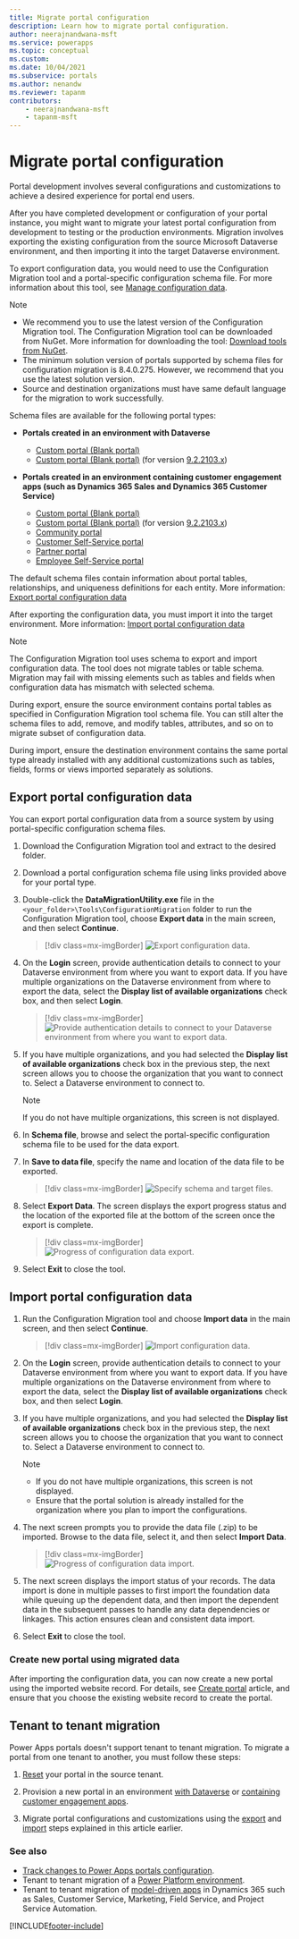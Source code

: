 ```yaml
---
title: Migrate portal configuration
description: Learn how to migrate portal configuration.
author: neerajnandwana-msft
ms.service: powerapps
ms.topic: conceptual
ms.custom: 
ms.date: 10/04/2021
ms.subservice: portals
ms.author: nenandw
ms.reviewer: tapanm
contributors:
    - neerajnandwana-msft
    - tapanm-msft
---
```


# Migrate portal configuration

Portal development involves several configurations and customizations to achieve a desired experience for portal end users.

After you have completed development or configuration of your portal instance, you might want to migrate your latest portal configuration from development to testing or the production environments. Migration involves exporting the existing configuration from the source Microsoft Dataverse environment, and then importing it into the target Dataverse environment.

To export configuration data, you would need to use the Configuration Migration tool and a portal-specific configuration schema file. For more information about this tool, see [Manage configuration data](/dynamics365/customer-engagement/admin/manage-configuration-data).

> [!NOTE]
> - We recommend you to use the latest version of the Configuration Migration tool. The Configuration Migration tool can be downloaded from NuGet. More information for downloading the tool: [Download tools from NuGet](/dynamics365/customer-engagement/developer/download-tools-nuget).
> - The minimum solution version of portals supported by schema files for configuration migration is 8.4.0.275. However, we recommend that you use the latest solution version.
> - Source and destination organizations must have same default language for the migration to work successfully.

Schema files are available for the following portal types:

- **Portals created in an environment with Dataverse**
    - [Custom portal (Blank portal)](https://go.microsoft.com/fwlink/p/?linkid=2110477)
    - [Custom portal (Blank portal)](https://go.microsoft.com/fwlink/p/?linkid=2162831) (for version [9.2.2103.x](../versions/package-version-9.2.2103.md))

- **Portals created in an environment containing customer engagement apps (such as Dynamics 365 Sales and Dynamics 365 Customer Service)**
    - [Custom portal (Blank portal)](https://go.microsoft.com/fwlink/p/?linkid=2019804)
    - [Custom portal (Blank portal)](https://go.microsoft.com/fwlink/p/?linkid=2162733) (for version [9.2.2103.x](../versions/package-version-9.2.2103.md))
    - [Community portal](https://go.microsoft.com/fwlink/p/?linkid=2019704)
    - [Customer Self-Service portal](https://go.microsoft.com/fwlink/p/?linkid=2019705)
    - [Partner portal](https://go.microsoft.com/fwlink/p/?linkid=2019803)
    - [Employee Self-Service portal](https://go.microsoft.com/fwlink/p/?linkid=2019802)

The default schema files contain information about portal tables, relationships, and uniqueness definitions for each entity. More information: [Export portal configuration data](#export-portal-configuration-data)

After exporting the configuration data, you must import it into the target environment. More information: [Import portal configuration data](#import-portal-configuration-data)

> [!NOTE]
> The Configuration Migration tool uses schema to export and import configuration data. The tool does not migrate tables or table schema. Migration may fail with missing elements such as tables and fields when configuration data has mismatch with selected schema.
>
> During export, ensure the source environment contains portal tables as specified in Configuration Migration tool schema file. You can still alter the schema files to add, remove, and modify tables, attributes, and so on to migrate subset of configuration data.
>
> During import, ensure the destination environment contains the same portal type already installed with any additional customizations such as tables, fields, forms or views imported separately as solutions.


## Export portal configuration data

You can export portal configuration data from a source system by using portal-specific configuration schema files.

1.	Download the Configuration Migration tool and extract to the desired folder.

2.	Download a portal configuration schema file using links provided above for your portal type.

3.	Double-click the **DataMigrationUtility.exe** file in the 
`<your_folder>\Tools\ConfigurationMigration` folder to run the Configuration Migration tool, choose **Export data** in the main screen, and then select **Continue**.
    
    > [!div class=mx-imgBorder]
    > ![Export configuration data.](../media/export-config-data.png "Export configuration data")

4.	On the **Login** screen, provide authentication details to connect to your Dataverse environment from where you want to export data. If you have multiple organizations on the Dataverse environment from where to export the data, select the **Display list of available organizations** check box, and then select **Login**.

    > [!div class=mx-imgBorder]
    > ![Provide authentication details to connect to your Dataverse environment from where you want to export data.](../media/export-config-login.png "Provide authentication details to connect to your Dataverse environment from where you want to export data")

5.	If you have multiple organizations, and you had selected the **Display list of available organizations** check box in the previous step, the next screen allows you to choose the organization that you want to connect to. Select a Dataverse environment to connect to. 

    > [!NOTE]
    > If you do not have multiple organizations, this screen is not displayed.

6.	In **Schema file**, browse and select the portal-specific configuration schema file to be used for the data export.

7.	In **Save to data file**, specify the name and location of the data file to be exported.

    > [!div class=mx-imgBorder]
    > ![Specify schema and target files.](../media/export-config-file-name.png "Specify schema and target files")

8.	Select **Export Data**. The screen displays the export progress status and the location of the exported file at the bottom of the screen once the export is complete.

    > [!div class=mx-imgBorder]
    > ![Progress of configuration data export.](../media/export-config-status.png "Progress of configuration data export")

9.	Select **Exit** to close the tool.

## Import portal configuration data

1.	Run the Configuration Migration tool and choose **Import data** in the main screen, and then select **Continue**.

    > [!div class=mx-imgBorder]
    > ![Import configuration data.](../media/import-config-data.png "Import configuration data")

2.	On the **Login** screen, provide authentication details to connect to your Dataverse environment from where you want to export data. If you have multiple organizations on the Dataverse environment from where to export the data, select the **Display list of available organizations** check box, and then select **Login**.

3.	If you have multiple organizations, and you had selected the **Display list of available organizations** check box in the previous step, the next screen allows you to choose the organization that you want to connect to. Select a Dataverse environment to connect to. 

    > [!NOTE]
    > - If you do not have multiple organizations, this screen is not displayed.
    > - Ensure that the portal solution is already installed for the organization where you plan to import the configurations.

4.	The next screen prompts you to provide the data file (.zip) to be imported. Browse to the data file, select it, and then select **Import Data**. 

    > [!div class=mx-imgBorder]
    > ![Progress of configuration data import.](../media/import-config-status.png "Progress of configuration data import")

5.	The next screen displays the import status of your records. The data import is done in multiple passes to first import the foundation data while queuing up the dependent data, and then import the dependent data in the subsequent passes to handle any data dependencies or linkages. This action ensures clean and consistent data import. 

6.	Select **Exit** to close the tool. 

### Create new portal using migrated data

After importing the configuration data, you can now create a new portal using the imported website record. For details, see [Create portal](../create-portal.md) article, and ensure that you choose the existing website record to create the portal.

## Tenant to tenant migration

Power Apps portals doesn't support tenant to tenant migration. To migrate a portal from one tenant to another, you must follow these steps:

1. [Reset](reset-portal.md) your portal in the source tenant.

1. Provision a new portal in an environment [with Dataverse](../create-portal.md) or [containing customer engagement apps](../create-dynamics-portal.md).

1. Migrate portal configurations and customizations using the [export](#export-portal-configuration-data) and [import](#import-portal-configuration-data) steps explained in this article earlier.

### See also

- [Track changes to Power Apps portals configuration](../faq.yml#how-do-i-track-changes-to-power-apps-portals-configuration-).
- Tenant to tenant migration of a [Power Platform environment](/power-platform/admin/move-environment-tenant).
- Tenant to tenant migration of [model-driven apps](/dynamics365/admin/move-instance-tenant) in Dynamics 365 such as Sales, Customer Service, Marketing, Field Service, and Project Service Automation.


[!INCLUDE[footer-include](../../../includes/footer-banner.md)]